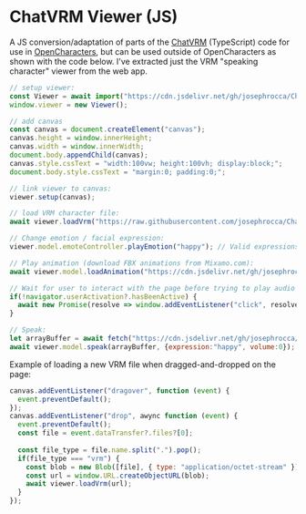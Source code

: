 # ChatVRM Viewer (JS)
A JS conversion/adaptation of parts of the [ChatVRM](https://github.com/pixiv/ChatVRM) (TypeScript) code for use in [OpenCharacters](https://github.com/josephrocca/OpenCharacters), but can be used outside of OpenCharacters as shown with the code below. I've extracted just the VRM "speaking character" viewer from the web app.

```js
// setup viewer:
const Viewer = await import("https://cdn.jsdelivr.net/gh/josephrocca/ChatVRM-js@v0.0.28/features/vrmViewer/viewer.js").then(m => m.Viewer);
window.viewer = new Viewer();

// add canvas
const canvas = document.createElement("canvas");
canvas.height = window.innerHeight;
canvas.width = window.innerWidth;
document.body.appendChild(canvas);
canvas.style.cssText = "width:100vw; height:100vh; display:block;";
document.body.style.cssText = "margin:0; padding:0;";

// link viewer to canvas:
viewer.setup(canvas);

// load VRM character file:
await viewer.loadVrm("https://raw.githubusercontent.com/josephrocca/ChatVRM-js/main/avatars/AvatarSample_B.vrm");

// Change emotion / facial expression:
viewer.model.emoteController.playEmotion("happy"); // Valid expressions: neutral, happy, angry, sad, relaxed

// Play animation (download FBX animations from Mixamo.com):
await viewer.model.loadAnimation("https://cdn.jsdelivr.net/gh/josephrocca/ChatVRM-js@v0.0.28/OpenCharacters/animations/silly_dancing.fbx");

// Wait for user to interact with the page before trying to play audio
if(!navigator.userActivation?.hasBeenActive) {
  await new Promise(resolve => window.addEventListener("click", resolve, {once:true}));
}

// Speak:
let arrayBuffer = await fetch("https://cdn.jsdelivr.net/gh/josephrocca/ChatVRM-js@v0.0.22/OpenCharacters/dummy-audio/12.mp3").then(r => r.arrayBuffer());
await viewer.model.speak(arrayBuffer, {expression:"happy", volume:0}); // here i set volume to zero because this is just dummy audio - but you can e.g. use elevenlabs, or whatever, of course
```

Example of loading a new VRM file when dragged-and-dropped on the page:
```js
canvas.addEventListener("dragover", function (event) {
  event.preventDefault();
});
canvas.addEventListener("drop", awync function (event) {
  event.preventDefault();
  const file = event.dataTransfer?.files?[0];
  
  const file_type = file.name.split(".").pop();
  if(file_type === "vrm") {
    const blob = new Blob([file], { type: "application/octet-stream" });
    const url = window.URL.createObjectURL(blob);
    await viewer.loadVrm(url);
  }
});
```
